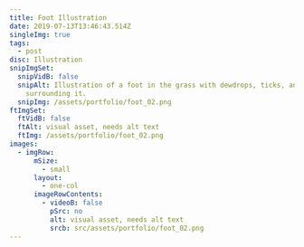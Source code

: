 ```yaml
---
title: Foot Illustration
date: 2019-07-13T13:46:43.514Z
singleImg: true
tags:
  - post
disc: Illustration
snipImgSet:
  snipVidB: false
  snipAlt: Illustration of a foot in the grass with dewdrops, ticks, and dirt
    surrounding it.
  snipImg: /assets/portfolio/foot_02.png
ftImgSet:
  ftVidB: false
  ftAlt: visual asset, needs alt text
  ftImg: /assets/portfolio/foot_02.png
images:
  - imgRow:
      mSize:
        - small
      layout:
        - one-col
      imageRowContents:
        - videoB: false
          pSrc: no
          alt: visual asset, needs alt text
          srcb: src/assets/portfolio/foot_02.png
---
```

